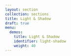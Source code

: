 ```yaml
---
layout: section
collection: sections
title: Light & Shadow
draft: true
menu:
  demos:
    title: Light & Shadow
    identifier: light-shadow
    weight: 40
---
```

